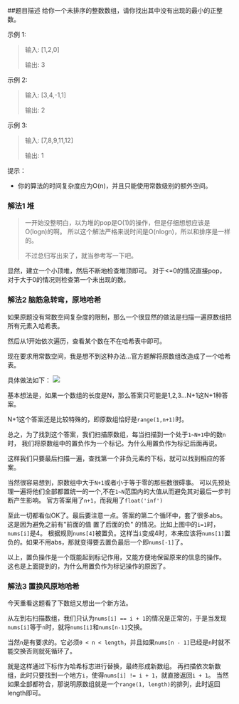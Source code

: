 ##题目描述
给你一个未排序的整数数组，请你找出其中没有出现的最小的正整数。

示例 1:
>输入: [1,2,0]
>
>输出: 3

示例 2:
>输入: [3,4,-1,1]
>
>输出: 2

示例 3:
>输入: [7,8,9,11,12]
>
>输出: 1
 

提示：
- 你的算法的时间复杂度应为O(n)，并且只能使用常数级别的额外空间。

### 解法1 堆
>一开始没整明白，以为堆的pop是O(1)的操作，但是仔细想想应该是O(logn)的啊。
>所以这个解法严格来说时间是O(nlogn)，所以和排序是一样的。
>
>不过总归写出来了，就当参考写一下吧。

显然，建立一个小顶堆，然后不断地检查堆顶即可。
对于<=0的情况直接pop，对于大于0的情况则检查第一个未出现的数。


### 解法2 脑筋急转弯，原地哈希
如果原题没有常数空间复杂度的限制，那么一个很显然的做法是扫描一遍原数组把所有元素入哈希表。

然后从1开始依次遍历，查看某个数在不在哈希表中即可。

现在要求用常数空间，我是想不到这种办法…官方题解将原数组改造成了一个哈希表。

具体做法如下：
![](https://assets.leetcode-cn.com/solution-static/41/41_fig1.png)

基本想法是，如果一个数组的长度是N，那么答案只可能是1,2,3...N+1这N+1种答案。

N+1这个答案还是比较特殊的，即原数组恰好是`range(1,n+1)`时。

总之，为了找到这个答案，我们扫描原数组，每当扫描到一个处于`1~N+1`中的数`n`时，
我们将原数组中的置负作为一个标记。为什么用置负作为标记后面再说。

这样我们只要最后扫描一遍，查找第一个非负元素的下标，就可以找到相应的答案。

当然很容易想到，原数组中大于`N+1`或者小于等于零的那些数很碍事。
可以先预处理一遍将他们全部都置统一的一个,不在`1~N`范围内的大值从而避免其对最后一步判断产生影响。
官方答案用了`n+1`，而我用了`float('inf')`

至此一切都看似OK了。最后要注意一点。答案的第二个循环中，套了很多abs。
这是因为避免之前有"前面的值 置了后面的负" 的情况。比如上图中的`i=1`时，`nums[i]`是4。
根据规则`nums[4]`被置负。这样当`i`变成4时，本来应该将`nums[1]`置负的。如果不用abs，那就变得要去置负最后一个即`nums[-1]`了。

以上，置负操作是一个既能起到标记作用，又能方便地保留原来的信息的操作。
这也是上面提到的，为什么用置负作为标记操作的原因了。

### 解法3 置换风原地哈希
今天重看这题看了下数组又想出一个新方法。

从左到右扫描数组，我们只认为`nums[i] == i + 1`的情况是正常的，于是当发现`nums[i]`等于`n`时，就将`nums[i]`和`nums[n-1]`交换。

当然`n`是有要求的。它必须`0 < n < length`，并且如果`nums[n - 1]`已经是`n`时就不能交换否则就死循环了。

就是这样通过下标作为哈希标志进行替换，最终形成新数组。
再扫描依次新数组，此时只要找到一个地方`i`，使得`nums[i] != i + 1`，就直接返回`i + 1`。
当然如果全部都符合，那说明原数组就是一个`range(1, length)`的排列，此时返回length即可。